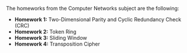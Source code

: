 The homeworks from the Computer Networks subject are the following:
<ul>
  <li>
    <strong>Homework 1:</strong> Two-Dimensional Parity and Cyclic Redundancy Check (CRC)
  </li>
  <li>
    <strong>Homework 2:</strong> Token Ring
  </li>
  <li>
    <strong>Homework 3:</strong> Sliding Window
  </li>
  <li>
    <strong>Homework 4:</strong> Transposition Cipher
  </li>
</ul>
